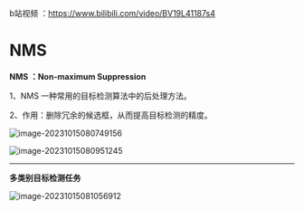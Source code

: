 b站视频 ：https://www.bilibili.com/video/BV19L41187s4



# NMS <!-- {docsify-ignore} -->

**NMS ：Non-maximum Suppression**

1、NMS 一种常用的目标检测算法中的后处理方法。

2、作用：删除冗余的候选框，从而提高目标检测的精度。



![image-20231015080749156](https://p.ipic.vip/z7vmty.png)

![image-20231015080951245](https://p.ipic.vip/nkt3y5.png)



---



**多类别目标检测任务**

![image-20231015081056912](https://p.ipic.vip/sw8lb5.png)